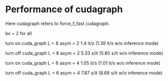 # Performance of cudagraph

Here cudagraph refers to force_f_fast cudagraph.

bs = 2 for all

turn on cuda_graph
L = 8
asym = 2
1.4 it/s (1.39 it/s w/o inference mode)

turn off cuda_graph
L = 8
asym = 2
5.33 s/it (5.80 s/it w/o inference mode)


turn on cuda_graph
L = 6
asym = 4
1.05 it/s (1.01 it/s w/o inference mode)

turn off cuda_graph
L = 6
asym = 4
7.87 s/it (8.68 s/it w/o inference mode)
